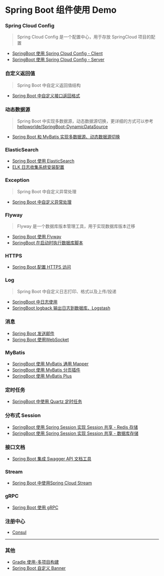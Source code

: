 # Spring Boot 组件使用 Demo

### Spring Cloud Config

> Spring Cloud Config 是一个配置中心，用于存放 SpringCloud 项目的配置

- [SpringBoot 使用 Spring Cloud Config - Client](SpringBoot-ConfigClient/README.md)
- [SpringBoot 使用 Spring Cloud Config - Server](SpringBoot-ConfigServer/README.md)

### 自定义返回值

> Spring Boot 中自定义返回值结构

- [Spring Boot 中自定义接口返回格式](SpringBoot-CustomResponse/README.md)

### 动态数据源

> Spring Boot 中实现多数据源，动态数据源切换，更详细的方式可以参考[helloworlde/SpringBoot-DynamicDataSource](https://github.com/helloworlde/SpringBoot-DynamicDataSource)

- [Spring Boot 和 MyBatis 实现多数据源、动态数据源切换](SpringBoot-DynamicDataSource/README.md)

### ElasticSearch 

- [Spring Boot 使用 ElasticSearch](SpringBoot-ElasticSearch/README.md)
- [ELK 日志收集系统安装配置](SpringBoot-ELK/README.md)

### Exception 

> Spring Boot 中自定义异常处理

- [Spring Boot 中自定义异常处理](SpringBoot-Exception/README.md)

### Flyway

> Flyway 是一个数据库版本管理工具，用于实现数据库版本迁移

- [Spring Boot 使用 Flyway](SpringBoot-Flyway/README.md)
- [SpringBoot 在启动时执行数据库脚本](Docs/SpringBood%20DB%20Migrate.md)

### HTTPS 

- [Spring Boot 配置 HTTPS 访问](SpringBoot-Https/README.md)

### Log 

> Spring Boot 中自定义日志打印、格式以及上传/投递

- [SpringBoot 中日志使用](SpringBoot-Log/README.md)
- [SpringBoot logback 输出日志到数据库、Logstash](SpringBoot-Log/LogToLogstahAndDB.md)

### 消息 

- [Spring Boot 发送邮件](SpringBoot-Mail/README.md)
- [Spring Boot 使用WebSocket](SpringBoot-WebSocket/README.md)

### MyBatis 

- [SpringBoot 使用 MyBatis 通用 Mapper](SpringBoot-MyBatisMapper/README.md)
- [SpringBoot 使用 MyBatis 分页插件](SpringBoot-MyBatisPage/README.md)
- [SpringBoot 使用 MyBatis Plus](SpringBoot-MyBatisPlus/README.md)

### 定时任务

- [SpringBoot 中使用 Quartz 定时任务](SpringBoot-ScheduledJob/README.md)

### 分布式 Session

- [SpringBoot 使用 Spring Session 实现 Session 共享 - Redis 存储](SpringBoot-Session-Redis/README.md)
- [SpringBoot 使用 Spring Session 实现 Session 共享 - 数据库存储](SpringBoot-Session-JDBC/README.md)

### 接口文档

- [Spring Boot 集成 Swagger API 文档工具](SpringBoot-Swagger/README.md)

### Stream

- [Spring Boot 中使用Spring Cloud Stream](SpringBoot-Stream/README.md)

### gRPC

- [Spring Boot 使用 gRPC](grpc/README.md)

### 注册中心

- [Consul](consul/)

-------------

### 其他

- [Gradle 使用-多项目构建](Docs/Gradle%20Multiple%20Module.md)
- [Spring Boot 自定义 Banner](Docs/SpringBoot%20Custom%20Banner.md)